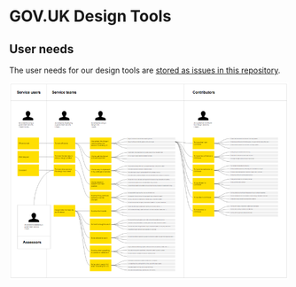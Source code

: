 # GOV.UK Design Tools

## User needs

The user needs for our design tools are [stored as issues in this repository](https://github.com/timpaul/govuk-design-system-alpha/projects/1).

![User needs map](https://github.com/timpaul/govuk-design-system-alpha/blob/master/user-needs-map-thumbnail.png?raw=true)
